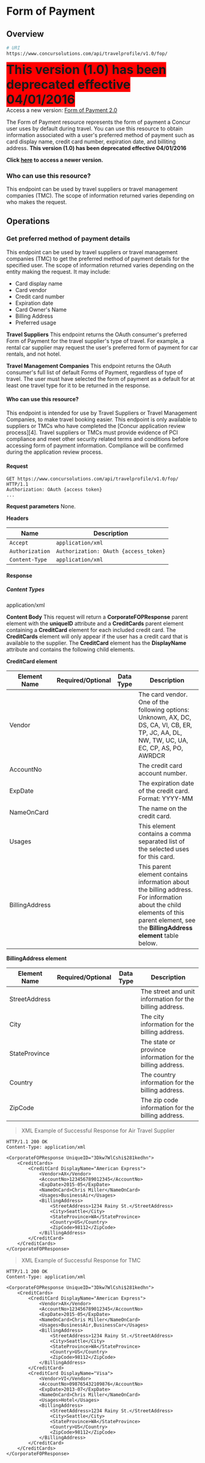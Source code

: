 # Form of Payment

## Overview

```bash
# URI
https://www.concursolutions.com/api/travelprofile/v1.0/fop/
```

<span style="background-color:red; font-size:24pt"> **This version (1.0) has been deprecated effective 04/01/2016**</span>  
Access a new version: [Form of Payment 2.0](/api-reference/travel-profile/02-form-payment-resource.html)

The Form of Payment resource represents the form of payment a Concur user uses by default during travel. You can use this resource to obtain information associated with a user's preferred method of payment such as card display name, credit card number, expiration date, and billiting address. **This version (1.0) has been deprecated effective 04/01/2016**  

**Click [here](/api-reference/travel/travel-profile/form-payment-resource.html) to access a newer version.**

### Who can use this resource?
This endpoint can be used by travel suppliers or travel management companies (TMC). The scope of information returned varies depending on who makes the request.

## Operations

### Get preferred method of payment details
This endpoint can be used by travel suppliers or travel management companies (TMC) to get the preferred method of payment details for the specified user. The scope of information returned varies depending on the entity making the request. It may include:

* Card display name
* Card vendor
* Credit card number
* Expiration date
* Card Owner's Name
* Billing Address
* Preferred usage

**Travel Suppliers**
This endpoint returns the OAuth consumer's preferred Form of Payment for the travel supplier's type of travel. For example, a rental car supplier may request the user's preferred form of payment for car rentals, and not hotel.

**Travel Management Companies**
This endpoint returns the OAuth consumer's full list of default Forms of Payment, regardless of type of travel. The user must have selected the form of payment as a default for at least one travel type for it to be returned in the response.

#### Who can use this resource?
This endpoint is intended for use by Travel Suppliers or Travel Management Companies, to make travel booking easier. This endpoint is only available to suppliers or TMCs who have completed the [Concur application review process][4]. Travel suppliers or TMCs must provide evidence of PCI compliance and meet other security related terms and conditions before accessing form of payment information. Compliance will be confirmed during the application review process.

#### Request

```http
GET https://www.concursolutions.com/api/travelprofile/v1.0/fop/ HTTP/1.1
Authorization: OAuth {access token}
...
```

**Request parameters**
None.

**Headers**

| Name | Description |
| ---- | ----------- |
| `Accept` | `application/xml` |
| `Authorization` | `Authorization: OAuth {access_token}` |
| `Content-Type` | `application/xml` |

#### Response

##### Content Types
application/xml

**Content Body**
This request will return a **CorporateFOPResponse** parent element with the **uniqueID** attribute and a **CreditCards** parent element containing a **CreditCard** element for each included credit card. The **CreditCards** element will only appear if the user has a credit card that is available to the supplier. The **CreditCard** element has the **DisplayName** attribute and contains the following child elements.

**CreditCard element**

|Element Name|Required/Optional|Data Type| Description |
|------------|-----------------|---------|-------------|
|Vendor | | |The card vendor. One of the following options: Unknown, AX, DC, DS, CA, VI, CB, ER, TP, JC, AA, DL, NW, TW, UC, UA, EC, CP, AS, PO, AWRDCR |  
|AccountNo | | |The credit card account number. |
|ExpDate |  | |The expiration date of the credit card. Format: YYYY-MM |
|NameOnCard | | |The name on the credit card. |
|Usages | | |This element contains a comma separated list of the selected uses for this card. |
|BillingAddress | | |This parent element contains information about the billing address. For information about the child elements of this parent element, see the **BillingAddress element** table below. |

**BillingAddress element**

|Element Name|Required/Optional|Data Type|Description|
|------------|-----------------|---------|-----------|
|StreetAddress | | |The street and unit information for the billing address.|
|City | | |The city information for the billing address.|   
|StateProvince | | |The state or province information for the billing address.|
|Country| | |The country information for the billing address.|
|ZipCode| | |The zip code information for the billing address.|


> XML Example of Successful Response for Air Travel Supplier

```http
HTTP/1.1 200 OK
Content-Type: application/xml

<CorporateFOPResponse UniqueID="3Dkw7WlCshi$281kedhn">
    <CreditCards>
        <CreditCard DisplayName="American Express">
            <Vendor>AX</Vendor>
            <AccountNo>123456789012345</AccountNo>
            <ExpDate>2015-05</ExpDate>
            <NameOnCard>Chris Miller</NameOnCard>
            <Usages>BusinessAir</Usages>
            <BillingAddress>
                <StreetAddress>1234 Rainy St.</StreetAddress>
                <City>Seattle</City>
                <StateProvince>WA</StateProvince>
                <Country>US</Country>
                <ZipCode>98112</ZipCode>
            </BillingAddress>
        </CreditCard>
    </CreditCards>
</CorporateFOPResponse>
```

> XML Example of Successful Response for TMC

```http
HTTP/1.1 200 OK
Content-Type: application/xml

<CorporateFOPResponse UniqueID="3Dkw7WlCshi$281kedhn">
    <CreditCards>
        <CreditCard DisplayName="American Express">
            <Vendor>AX</Vendor>
            <AccountNo>123456789012345</AccountNo>
            <ExpDate>2015-05</ExpDate>
            <NameOnCard>Chris Miller</NameOnCard>
            <Usages>BusinessAir,BusinessCar</Usages>
            <BillingAddress>
                <StreetAddress>1234 Rainy St.</StreetAddress>
                <City>Seattle</City>
                <StateProvince>WA</StateProvince>
                <Country>US</Country>
                <ZipCode>98112</ZipCode>
            </BillingAddress>
        </CreditCard>
        <CreditCard DisplayName="Visa">
            <Vendor>VI</Vendor>
            <AccountNo>098765432109876</AccountNo>
            <ExpDate>2013-07</ExpDate>
            <NameOnCard>Chris Miller</NameOnCard>
            <Usages>Hotel</Usages>
            <BillingAddress>
                <StreetAddress>1234 Rainy St.</StreetAddress>
                <City>Seattle</City>
                <StateProvince>WA</StateProvince>
                <Country>US</Country>
                <ZipCode>98112</ZipCode>
            </BillingAddress>
        </CreditCard>
    </CreditCards>
</CorporateFOPResponse>
```
